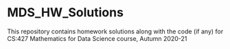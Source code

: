 # MDS_HW_Solutions
This repository contains homework solutions along with the code (if any) for CS:427 Mathematics for Data Science course, Autumn 2020-21
